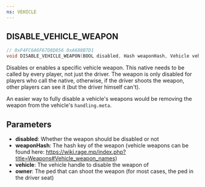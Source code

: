 ```yaml
---
ns: VEHICLE
---
```

## DISABLE_VEHICLE_WEAPON

```c
// 0xF4FC6A6F67D8D856 0xA688B7D1
void DISABLE_VEHICLE_WEAPON(BOOL disabled, Hash weaponHash, Vehicle vehicle, Ped owner);
```

Disables or enables a specific vehicle weapon.
This native needs to be called by every player, not just the driver. The weapon is only disabled for players who call the native, otherwise, if the driver shoots the weapon, other players can see it (but the driver himself can't).

An easier way to fully disable a vehicle's weapons would be removing the weapon from the vehicle's `handling.meta`.

## Parameters
* **disabled**: Whether the weapon should be disabled or not
* **weaponHash**: The hash key of the weapon (vehicle weapons can be found here: https://wiki.rage.mp/index.php?title=Weapons#Vehicle_weapon_names)
* **vehicle**: The vehicle handle to disable the weapon of
* **owner**: The ped that can shoot the weapon (for most cases, the ped in the driver seat)
